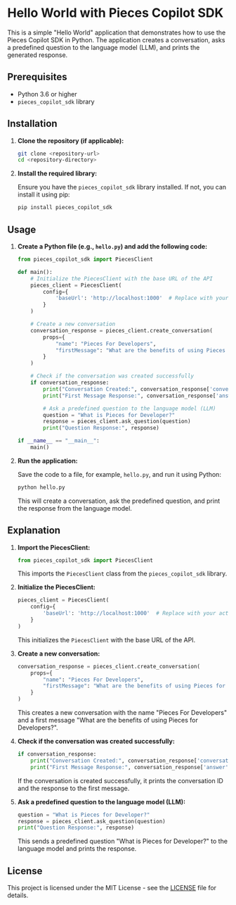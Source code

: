 # Hello World with Pieces Copilot SDK

This is a simple "Hello World" application that demonstrates how to use the Pieces Copilot SDK in Python. The application creates a conversation, asks a predefined question to the language model (LLM), and prints the generated response.

## Prerequisites

- Python 3.6 or higher
- `pieces_copilot_sdk` library

## Installation

1. **Clone the repository (if applicable):**

   ```bash
   git clone <repository-url>
   cd <repository-directory>
   ```

2. **Install the required library:**

   Ensure you have the `pieces_copilot_sdk` library installed. If not, you can install it using pip:

   ```bash
   pip install pieces_copilot_sdk
   ```

## Usage

1. **Create a Python file (e.g., `hello.py`) and add the following code:**

   ```python
   from pieces_copilot_sdk import PiecesClient

   def main():
       # Initialize the PiecesClient with the base URL of the API
       pieces_client = PiecesClient(
           config={
               'baseUrl': 'http://localhost:1000'  # Replace with your actual base URL
           }
       )

       # Create a new conversation
       conversation_response = pieces_client.create_conversation(
           props={
               "name": "Pieces For Developers",
               "firstMessage": "What are the benefits of using Pieces for Developers?"
           }
       )

       # Check if the conversation was created successfully
       if conversation_response:
           print("Conversation Created:", conversation_response['conversation'].id)
           print("First Message Response:", conversation_response['answer']['text'])

           # Ask a predefined question to the language model (LLM)
           question = "What is Pieces for Developer?"
           response = pieces_client.ask_question(question)
           print("Question Response:", response)

   if __name__ == "__main__":
       main()
   ```

2. **Run the application:**

   Save the code to a file, for example, `hello.py`, and run it using Python:

   ```bash
   python hello.py
   ```

   This will create a conversation, ask the predefined question, and print the response from the language model.

## Explanation

1. **Import the PiecesClient:**

   ```python
   from pieces_copilot_sdk import PiecesClient
   ```

   This imports the `PiecesClient` class from the `pieces_copilot_sdk` library.

2. **Initialize the PiecesClient:**

   ```python
   pieces_client = PiecesClient(
       config={
           'baseUrl': 'http://localhost:1000'  # Replace with your actual base URL
       }
   )
   ```

   This initializes the `PiecesClient` with the base URL of the API.

3. **Create a new conversation:**

   ```python
   conversation_response = pieces_client.create_conversation(
       props={
           "name": "Pieces For Developers",
           "firstMessage": "What are the benefits of using Pieces for Developers?"
       }
   )
   ```

   This creates a new conversation with the name "Pieces For Developers" and a first message "What are the benefits of using Pieces for Developers?".

4. **Check if the conversation was created successfully:**

   ```python
   if conversation_response:
       print("Conversation Created:", conversation_response['conversation'].id)
       print("First Message Response:", conversation_response['answer']['text'])
   ```

   If the conversation is created successfully, it prints the conversation ID and the response to the first message.

5. **Ask a predefined question to the language model (LLM):**

   ```python
   question = "What is Pieces for Developer?"
   response = pieces_client.ask_question(question)
   print("Question Response:", response)
   ```

   This sends a predefined question "What is Pieces for Developer?" to the language model and prints the response.

## License

This project is licensed under the MIT License - see the [LICENSE](LICENSE) file for details.